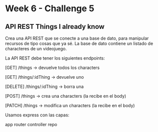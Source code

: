 # Week 6 - Challenge 5

## API REST Things I already know
Crea una API REST que se conecte a una base de dato, para manipular recursos de tipo cosas que ya sé. La base de dato contiene un listado de characteres de un videojuego.

La API REST debe tener los siguientes endpoints:

[GET] /things -> devuelve todos los characters

[GET] /things/:idThing -> devuelve uno

[DELETE] /things/:idThing -> borra una

[POST] /things -> crea una characters (la recibe en el body)

[PATCH] /things -> modifica un characters (la recibe en el body)

Usamos express con las capas:

app
router
controller
repo
